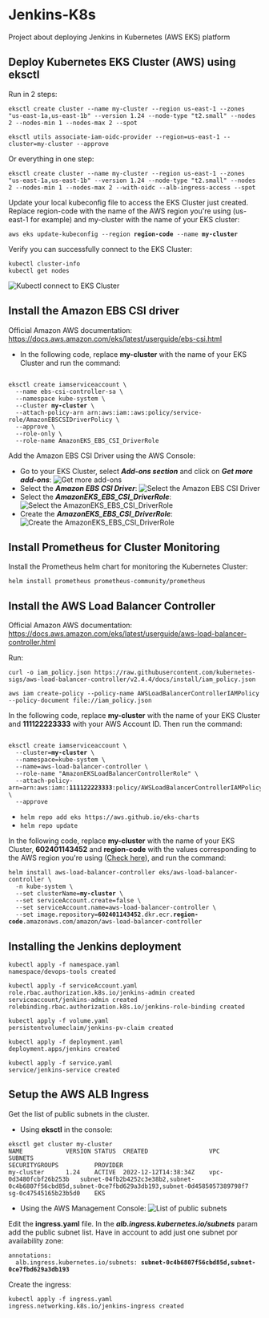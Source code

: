 # Jenkins-K8s
Project about deploying Jenkins in Kubernetes (AWS EKS) platform

## Deploy Kubernetes EKS Cluster (AWS) using eksctl
Run in 2 steps:
```
eksctl create cluster --name my-cluster --region us-east-1 --zones "us-east-1a,us-east-1b" --version 1.24 --node-type "t2.small" --nodes 2 --nodes-min 1 --nodes-max 2 --spot
```
```
eksctl utils associate-iam-oidc-provider --region=us-east-1 --cluster=my-cluster --approve
```
Or everything in one step:
```
eksctl create cluster --name my-cluster --region us-east-1 --zones "us-east-1a,us-east-1b" --version 1.24 --node-type "t2.small" --nodes 2 --nodes-min 1 --nodes-max 2 --with-oidc --alb-ingress-access --spot
```

Update your local kubeconfig file to access the EKS Cluster just created. Replace region-code with the name of the AWS region you're using (us-east-1 for example) and my-cluster with the name of your EKS cluster:

<pre><code>aws eks update-kubeconfig --region <b>region-code</b> --name <b>my-cluster</b></code></pre>

Verify you can successfully connect to the EKS Cluster:
```
kubectl cluster-info
kubectl get nodes
```
![Kubectl connect to EKS Cluster](https://johnruizcampos.com/wp-content/uploads/kubectl_eks_cluster.jpg)

## Install the Amazon EBS CSI driver
Official Amazon AWS documentation: https://docs.aws.amazon.com/eks/latest/userguide/ebs-csi.html

- In the following code, replace **my-cluster** with the name of your EKS Cluster and run the command:

<pre><code>
eksctl create iamserviceaccount \
  --name ebs-csi-controller-sa \
  --namespace kube-system \
  --cluster <b>my-cluster</b> \
  --attach-policy-arn arn:aws:iam::aws:policy/service-role/AmazonEBSCSIDriverPolicy \
  --approve \
  --role-only \
  --role-name AmazonEKS_EBS_CSI_DriverRole
</code></pre>

Add the Amazon EBS CSI Driver using the AWS Console:
- Go to your EKS Cluster, select **_Add-ons section_** and click on **_Get more add-ons_**:
![Get more add-ons](https://johnruizcampos.com/wp-content/uploads/aws_eks_cluster_k8s_1.jpg)
- Select the **_Amazon EBS CSI Driver_**:
![Select the Amazon EBS CSI Driver](https://johnruizcampos.com/wp-content/uploads/aws_eks_cluster_k8s_2.jpg)
- Select the **_AmazonEKS_EBS_CSI_DriverRole_**:
![Select the AmazonEKS_EBS_CSI_DriverRole](https://johnruizcampos.com/wp-content/uploads/aws_eks_cluster_k8s_3.jpg)
- Create the **_AmazonEKS_EBS_CSI_DriverRole_**:
![Create the AmazonEKS_EBS_CSI_DriverRole](https://johnruizcampos.com/wp-content/uploads/aws_eks_cluster_k8s_4.jpg)

## Install Prometheus for Cluster Monitoring
Install the Prometheus helm chart for monitoring the Kubernetes Cluster:
```
helm install prometheus prometheus-community/prometheus
```

## Install the AWS Load Balancer Controller
Official Amazon AWS documentation: https://docs.aws.amazon.com/eks/latest/userguide/aws-load-balancer-controller.html

Run:
```
curl -o iam_policy.json https://raw.githubusercontent.com/kubernetes-sigs/aws-load-balancer-controller/v2.4.4/docs/install/iam_policy.json
```

```
aws iam create-policy --policy-name AWSLoadBalancerControllerIAMPolicy --policy-document file://iam_policy.json
```

In the following code, replace **my-cluster** with the name of your EKS Cluster and **111122223333** with your AWS Account ID. Then run the command:

<pre><code>
eksctl create iamserviceaccount \
  --cluster=<b>my-cluster</b> \
  --namespace=kube-system \
  --name=aws-load-balancer-controller \
  --role-name "AmazonEKSLoadBalancerControllerRole" \
  --attach-policy-arn=arn:aws:iam::<b>111122223333</b>:policy/AWSLoadBalancerControllerIAMPolicy \
  --approve 
</code></pre>

- `helm repo add eks https://aws.github.io/eks-charts `
- `helm repo update`

In the following code, replace **my-cluster** with the name of your EKS Cluster, **602401143452** and **region-code** with the values corresponding to the AWS region you're using ([Check here](https://docs.aws.amazon.com/eks/latest/userguide/add-ons-images.html)), and run the command:

<pre><code>helm install aws-load-balancer-controller eks/aws-load-balancer-controller \
  -n kube-system \
  --set clusterName=<b>my-cluster</b> \
  --set serviceAccount.create=false \
  --set serviceAccount.name=aws-load-balancer-controller \
  --set image.repository=<b>602401143452</b>.dkr.ecr.<b>region-code</b>.amazonaws.com/amazon/aws-load-balancer-controller
</code></pre>

## Installing the Jenkins deployment
```
kubectl apply -f namespace.yaml
namespace/devops-tools created
```
```
kubectl apply -f serviceAccount.yaml 
role.rbac.authorization.k8s.io/jenkins-admin created
serviceaccount/jenkins-admin created
rolebinding.rbac.authorization.k8s.io/jenkins-role-binding created
```
```
kubectl apply -f volume.yaml 
persistentvolumeclaim/jenkins-pv-claim created
```
```
kubectl apply -f deployment.yaml 
deployment.apps/jenkins created
```
```
kubectl apply -f service.yaml 
service/jenkins-service created
```

## Setup the AWS ALB Ingress

Get the list of public subnets in the cluster.
- Using **eksctl** in the console:
<pre><code>eksctl get cluster my-cluster
NAME            VERSION STATUS  CREATED                 VPC                     SUBNETS                                                                                                 SECURITYGROUPS          PROVIDER
my-cluster      1.24    ACTIVE  2022-12-12T14:38:34Z    vpc-0d3480fcbf26b253b   subnet-04fb2b4252c3e38b2,subnet-0c4b6807f56cbd85d,subnet-0ce7fbd629a3db193,subnet-0d4585057389798f7     sg-0c47545165b23b5d0    EKS
</code></pre>
- Using the AWS Management Console:
![List of public subnets](https://johnruizcampos.com/wp-content/uploads/aws_eks_cluster_k8s_5.jpg)

Edit the **ingress.yaml** file. In the ***alb.ingress.kubernetes.io/subnets*** param add the public subnet list. Have in account to add just one subnet por availability zone:
<pre><code>annotations:
  alb.ingress.kubernetes.io/subnets: <b>subnet-0c4b6807f56cbd85d,subnet-0ce7fbd629a3db193</b>
</code></pre>
Create the ingress:
```
kubectl apply -f ingress.yaml 
ingress.networking.k8s.io/jenkins-ingress created
```
